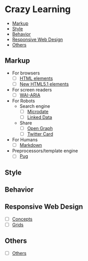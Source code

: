 # Crazy Learning

- [Markup](#markup)
- [Style](#style)
- [Behavior](#behavior)
- [Responsive Web Design](#responsive-web-design)
- [Others](#others)

## Markup
  - For browsers
    - [ ] [HTML elements](src/html-elements.md)
    - [ ] [New HTML5.1 elements](src/html-elements-5-1.md)
  - For screen readers
    - [ ] [WAI-ARIA](src/WAI-ARIA.md)
  - For Robots
    - Search engine
      - [ ] [Microdate](src/microdate.md)
      - [ ] [Linked Data](src/linked-data.md)
    - Share
      - [ ] [Open Graph](src/open-graph.md)
      - [ ] [Twitter Card](src/twitter-card.md)
  - For Humans
      - [ ] [Markdown](src/markdown.md)
  - Preprocessors/template engine
      - [ ] [Pug](src/pug.md)

## Style

## Behavior

## Responsive Web Design
  - [ ] [Concepts](src/concepts.md)
  - [ ] [Grids](src/grids.md)

## Others
  - [ ] [Others](src/others.md)
